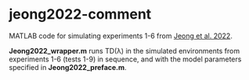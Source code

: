 # jeong2022-comment
 
MATLAB code for simulating experiments 1-6 from [Jeong et al. 2022](https://www.science.org/doi/10.1126/science.abq6740).

**Jeong2022_wrapper.m** runs TD(λ) in the simulated environments from experiments 1-6 (tests 1-9) in sequence, and with the model parameters specified in **Jeong2022_preface.m**.
